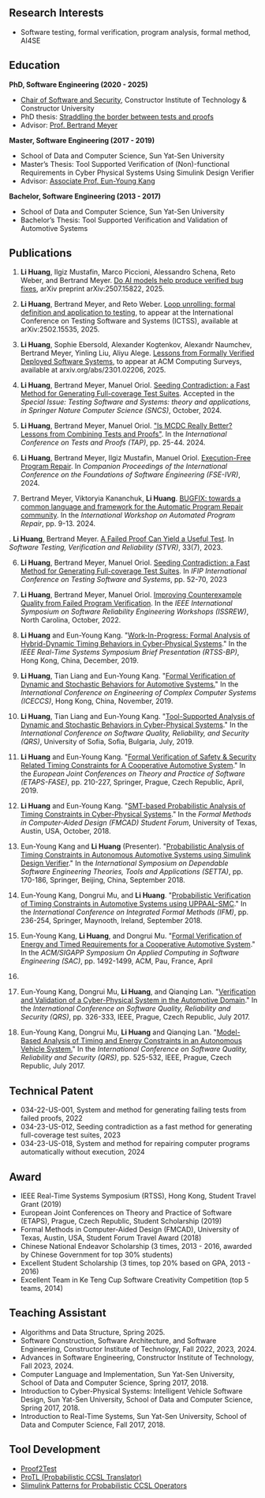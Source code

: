 
## Research Interests

- Software testing, formal verification, program analysis, formal method, AI4SE

## Education
**PhD, Software Engineering (2020 - 2025)**
- [Chair of Software and Security](https://institute.constructor.org/), Constructor Institute of Technology & Constructor University
- PhD thesis: [Straddling the border between tests and proofs](https://opus.constructor.university/frontdoor/index/index/docId/1298)
- Advisor: [Prof. Bertrand Meyer](http://se.ethz.ch/~meyer/)

**Master, Software Engineering (2017 - 2019)**
- School of Data and Computer Science, Sun Yat-Sen University
- Master’s Thesis: Tool Supported Verification of (Non)-functional Requirements in Cyber Physical Systems Using Simulink Design Verifier 
- Advisor: [Associate Prof. Eun-Young Kang](https://sites.google.com/view/eykang/home)

**Bachelor, Software Engineering (2013 - 2017)**
- School of Data and Computer Science, Sun Yat-Sen University
- Bachelor’s Thesis: Tool Supported Verification and Validation of Automotive Systems

## Publications

1. **Li Huang**, Ilgiz Mustafin, Marco Piccioni, Alessandro Schena, Reto Weber, and Bertrand Meyer. [Do AI models help produce verified bug fixes](https://www.arxiv.org/abs/2507.15822), arXiv preprint arXiv:2507.15822, 2025.

2. **Li Huang**, Bertrand Meyer, and Reto Weber. [Loop unrolling: formal definition and application to testing](https://arxiv.org/abs/2502.15535), to appear at the International Conference on Testing Software and Systems (ICTSS), available at arXiv:2502.15535, 2025.

3. **Li Huang**, Sophie Ebersold, Alexander Kogtenkov, Alexandr Naumchev, Bertrand Meyer, Yinling Liu, Aliyu Alege. [Lessons from Formally Verified Deployed Software Systems](https://arxiv.org/abs/2301.02206), to appear at ACM Computing Surveys, available at arxiv.org/abs/2301.02206, 2025.

4. **Li Huang**, Bertrand Meyer, Manuel Oriol. [Seeding Contradiction: a Fast Method for Generating Full-coverage Test Suites](https://arxiv.org/abs/2309.04232). Accepted in the *Special Issue: Testing Software and Systems: theory and applications, in Springer Nature Computer Science (SNCS)*, October, 2024.
 
5. **Li Huang**, Bertrand Meyer, Manuel Oriol. ["Is MCDC Really Better? Lessons from Combining Tests and Proofs"](https://link.springer.com/chapter/10.1007/978-3-031-72044-4_2). In the *International Conference on Tests and Proofs (TAP)*, pp. 25-44. 2024.

6. **Li Huang**, Bertrand Meyer, Ilgiz Mustafin, Manuel Oriol. [Execution-Free Program Repair](https://dl.acm.org/doi/abs/10.1145/3663529.3663789). In *Companion Proceedings of the International Conference on the Foundations of Software Engineering (FSE-IVR)*, 2024.

7. Bertrand Meyer, Viktoryia Kananchuk, **Li Huang**. [BUGFIX: towards a common language and framework for the Automatic Program Repair community](https://dl.acm.org/doi/abs/10.1145/3643788.3648007). In the *International Workshop on Automated Program Repair*, pp. 9-13. 2024.

. **Li Huang**, Bertrand Meyer. [A Failed Proof Can Yield a Useful Test](https://arxiv.org/abs/2208.09873). In *Software Testing, Verification and Reliability (STVR)*, 33(7), 2023.

6. **Li Huang**, Bertrand Meyer, Manuel Oriol. [Seeding Contradiction: a Fast Method for Generating Full-coverage Test Suites](https://link.springer.com/chapter/10.1007/978-3-031-43240-8_4). In *IFIP International Conference on Testing Software and Systems*, pp. 52-70, 2023

7. **Li Huang**, Bertrand Meyer, Manuel Oriol. [Improving Counterexample Quality from Failed Program Verification](https://arxiv.org/abs/2208.10492). In the *IEEE International Symposium on Software Reliability Engineering Workshops (ISSREW)*, North Carolina, October, 2022.

9. **Li Huang** and Eun-Young Kang. "[Work-In-Progress: Formal Analysis of Hybrid-Dynamic
Timing Behaviors in Cyber-Physical Systems](https://ieeexplore.ieee.org/document/9052141)." In the *IEEE Real-Time Systems Symposium Brief Presentation (RTSS-BP)*, Hong Kong, China, December, 2019.

10. **Li Huang**, Tian Liang and Eun-Young Kang. "[Formal Verification of Dynamic and Stochastic Behaviors for Automotive Systems.](https://arxiv.org/abs/1910.14312)" In the *International Conference on Engineering of Complex Computer Systems (ICECCS)*, Hong Kong, China, November, 2019.

11. **Li Huang**, Tian Liang and Eun-Young Kang. "[Tool-Supported Analysis of Dynamic and
Stochastic Behaviors in Cyber-Physical Systems](https://ieeexplore.ieee.org/document/8854706)." In the *International Conference on Software Quality, Reliability, and Security (QRS)*, University of Sofia, Sofia, Bulgaria, July, 2019.

12. **Li Huang** and Eun-Young Kang. "[Formal Verification of Safety & Security Related Timing Constraints for A Cooperative Automotive System](https://link.springer.com/chapter/10.1007/978-3-030-16722-6_12)." In the *European Joint Conferences on Theory and Practice of Software (ETAPS-FASE)*, pp. 210-227, Springer, Prague, Czech
Republic, April, 2019.

13. **Li Huang** and Eun-Young Kang. "[SMT-based Probabilistic Analysis of Timing Constraints
in Cyber-Physical Systems](https://arxiv.org/abs/1904.07011v1)." In the *Formal Methods in Computer-Aided Design (FMCAD) Student Forum*, University of Texas, Austin, USA, October, 2018.

14. Eun-Young Kang and **Li Huang** (Presenter). "[Probabilistic Analysis of Timing Constraints
in Autonomous Automotive Systems using Simulink Design Verifier](https://link.springer.com/chapter/10.1007/978-3-319-99933-3_12)." In the *International Symposium on Dependable Software Engineering Theories, Tools and Applications (SETTA)*, pp. 170-186, Springer, Beijing, China, September 2018.

15. Eun-Young Kang, Dongrui Mu, and **Li Huang**. "[Probabilistic Verification of Timing Constraints in Automotive Systems using UPPAAL-SMC](https://link.springer.com/chapter/10.1007%2F978-3-319-98938-9_14)." In the *International Conference on Integrated Formal Methods (IFM)*, pp. 236-254, Springer, Maynooth, Ireland, September 2018.

16. Eun-Young Kang, **Li Huang**, and Dongrui Mu. "[Formal Verification of Energy and Timed
Requirements for a Cooperative Automotive System](https://dl.acm.org/citation.cfm?id=3167291)." In the *ACM/SIGAPP Symposium On Applied Computing in Software Engineering (SAC)*, pp. 1492-1499, ACM, Pau, France, April
2018.

17. Eun-Young Kang, Dongrui Mu, **Li Huang**, and Qianqing Lan. "[Verification and Validation
of a Cyber-Physical System in the Automotive Domain](https://ieeexplore.ieee.org/document/8004339/)." In the *International Conference on Software Quality, Reliability and Security (QRS)*, pp. 326-333, IEEE, Prague, Czech Republic, July 2017.

18. Eun-Young Kang, Dongrui Mu, **Li Huang** and Qianqing Lan. "[Model-Based Analysis of
Timing and Energy Constraints in an Autonomous Vehicle System.](https://ieeexplore.ieee.org/document/8004368)" In the *International Conference on Software Quality, Reliability and Security (QRS)*, pp. 525-532, IEEE, Prague, Czech Republic, July 2017.

## Technical Patent
- 034-22-US-001, System and method for generating failing tests from failed proofs, 2022
- 034-23-US-012, Seeding contradiction as a fast method for generating full-coverage test suites, 2023
- 034-23-US-018, System and method for repairing computer programs automatically without execution, 2024

## Award
- IEEE Real-Time Systems Symposium (RTSS), Hong Kong, Student Travel Grant (2019)
- European Joint Conferences on Theory and Practice of Software (ETAPS), Prague, Czech Republic, Student Scholarship (2019)
- Formal Methods in Computer-Aided Design (FMCAD), University of Texas, Austin, USA, Student Forum Travel Award (2018)
- Chinese National Endeavor Scholarship (3 times, 2013 - 2016, awarded by Chinese Government for top 30% students)
- Excellent Student Scholarship (3 times, top 20% based on GPA, 2013 - 2016)
- Excellent Team in Ke Teng Cup Software Creativity Competition (top 5 teams, 2014)

## Teaching Assistant
- Algorithms and Data Structure, Spring 2025. 
- Software Construction, Software Architecture, and Software Engineering, Constructor Institute of Technology, Fall 2022, 2023, 2024.
- Advances in Software Engineering, Constructor Institute of Technology, Fall 2023, 2024.
- Computer Language and Implementation, Sun Yat-Sen University, School of Data and Computer Science, Spring 2017, 2018.
- Introduction to Cyber-Physical Systems: Intelligent Vehicle Software Design, Sun Yat-Sen University, School of Data and Computer Science,  Spring 2017, 2018.
- Introduction to Real-Time Systems, Sun Yat-Sen University, School of Data and Computer Science, Fall 2017, 2018.

## Tool Development
- [Proof2Test](https://github.com/huangl223/Proof2Test)
- [ProTL (Probabilistic CCSL Translator)](https://sites.google.com/view/protl/)
- [Slimulink Patterns for Probabilistic CCSL Operators](https://github.com/huangl223/PrCCSL)
